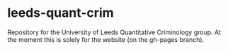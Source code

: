 # leeds-quant-crim
Repository for the University of Leeds Quantitative Criminology group.
At the moment this is solely for the website (on the gh-pages branch).
